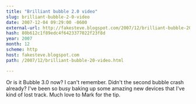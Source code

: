 ```yaml
---
title: "Brilliant bubble 2.0 video"
slug: brilliant-bubble-2-0-video
date: 2007-12-04 09:29:00 -0600
external-url: http://fakesteve.blogspot.com/2007/12/brilliant-bubble-20-video.html
hash: 80b612c1f89edc4f6423377022f23f8d
year: 2007
month: 12
scheme: http
host: fakesteve.blogspot.com
path: /2007/12/brilliant-bubble-20-video.html

---
```


Or is it Bubble 3.0 now? I can't remember. Didn't the second bubble crash already? I've been so busy baking up some amazing new devices that I've kind of lost track. Much love to Mark for the tip.
